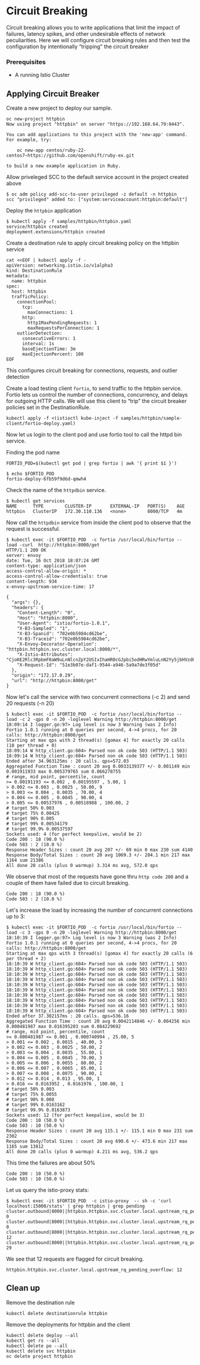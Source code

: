 # Circuit Breaking

Circuit breaking allows you to write applications that limit the impact of failures, latency spikes, and other undesirable effects of network peculiarities. Here we will configure circuit breaking rules and then test the configuration by intentionally “tripping” the circuit breaker


### Prerequisites
* A running Istio Cluster


## Applying Circuit Breaker

Create a new project to deploy our sample.

```
oc new-project httpbin
Now using project "httpbin" on server "https://192.168.64.79:8443".

You can add applications to this project with the 'new-app' command. For example, try:

    oc new-app centos/ruby-22-centos7~https://github.com/openshift/ruby-ex.git

to build a new example application in Ruby.
```

Allow priveleged SCC to the default service account in the project created above

```
$ oc adm policy add-scc-to-user privileged -z default -n httpbin
scc "privileged" added to: ["system:serviceaccount:httpbin:default"]
```

Deploy the `httpbin` application

```
$ kubectl apply -f samples/httpbin/httpbin.yaml
service/httpbin created
deployment.extensions/httpbin created
```

Create a destination rule to apply circuit breaking policy on the httpbin service

```
cat <<EOF | kubectl apply -f -
apiVersion: networking.istio.io/v1alpha3
kind: DestinationRule
metadata:
  name: httpbin
spec:
  host: httpbin
  trafficPolicy:
    connectionPool:
      tcp:
        maxConnections: 1
      http:
        http1MaxPendingRequests: 1
        maxRequestsPerConnection: 1
    outlierDetection:
      consecutiveErrors: 1
      interval: 1s
      baseEjectionTime: 3m
      maxEjectionPercent: 100
EOF
```

This configures circuit breaking for connections, requests, and outlier detection

Create a load testing client `fortio`, to send traffic to the httpbin service. Fortio lets us control the number of connections, concurrency, and delays for outgoing HTTP calls. We will use this client to “trip” the circuit breaker policies set in the DestinationRule.

```
kubectl apply -f <(istioctl kube-inject -f samples/httpbin/sample-client/fortio-deploy.yaml)
```

Now let us login to the client pod and use fortio tool to call the httpd bin service.

Finding the pod name
```
FORTIO_POD=$(kubectl get pod | grep fortio | awk '{ print $1 }')
```

```
$ echo $FORTIO_POD
fortio-deploy-6fb59f9d6d-qmwh4
```

Check the name of the `httpdbin` service. 

```
$ kubectl get services
NAME      TYPE        CLUSTER-IP       EXTERNAL-IP   PORT(S)    AGE
httpbin   ClusterIP   172.30.110.136   <none>        8000/TCP   4m
```

Now call the `httpdbin` service from inside the client pod to observe that the request is successful.

```
$ kubectl exec -it $FORTIO_POD  -c fortio /usr/local/bin/fortio -- load -curl  http://httpbin:8000/get
HTTP/1.1 200 OK
server: envoy
date: Tue, 16 Oct 2018 18:07:24 GMT
content-type: application/json
access-control-allow-origin: *
access-control-allow-credentials: true
content-length: 934
x-envoy-upstream-service-time: 17

{
  "args": {}, 
  "headers": {
    "Content-Length": "0", 
    "Host": "httpbin:8000", 
    "User-Agent": "istio/fortio-1.0.1", 
    "X-B3-Sampled": "1", 
    "X-B3-Spanid": "702e0b5984cd62be", 
    "X-B3-Traceid": "702e0b5984cd62be", 
    "X-Envoy-Decorator-Operation": "httpbin.httpbin.svc.cluster.local:8000/*", 
    "X-Istio-Attributes": "CjoKE2Rlc3RpbmF0aW9uLnNlcnZpY2USIxIhaHR0cGJpbi5odHRwYmluLnN2Yy5jbHVzdGVyLmxvY2FsCkMKCnNvdXJjZS51aWQSNRIza3ViZXJuZXRlczovL2ZvcnRpby1kZXBsb3ktNmZiNTlmOWQ2ZC1xbXdoNC5odHRwYmluCj8KGGRlc3RpbmF0aW9uLnNlcnZpY2UuaG9zdBIjEiFodHRwYmluLmh0dHBiaW4uc3ZjLmNsdXN0ZXIubG9jYWwKPQoXZGVzdGluYXRpb24uc2VydmljZS51aWQSIhIgaXN0aW86Ly9odHRwYmluL3NlcnZpY2VzL2h0dHBiaW4KJQoYZGVzdGluYXRpb24uc2VydmljZS5uYW1lEgkSB2h0dHBiaW4KKgodZGVzdGluYXRpb24uc2VydmljZS5uYW1lc3BhY2USCRIHaHR0cGJpbg==", 
    "X-Request-Id": "51e3b07e-daf1-9544-a946-5a9a7de3f05d"
  }, 
  "origin": "172.17.0.29", 
  "url": "http://httpbin:8000/get"
}

```


Now let's call the service with two concurrent connections (-c 2) and send 20 requests (-n 20)

```
$ kubectl exec -it $FORTIO_POD  -c fortio /usr/local/bin/fortio -- load -c 2 -qps 0 -n 20 -loglevel Warning http://httpbin:8000/get
18:09:14 I logger.go:97> Log level is now 3 Warning (was 2 Info)
Fortio 1.0.1 running at 0 queries per second, 4->4 procs, for 20 calls: http://httpbin:8000/get
Starting at max qps with 2 thread(s) [gomax 4] for exactly 20 calls (10 per thread + 0)
18:09:14 W http_client.go:604> Parsed non ok code 503 (HTTP/1.1 503)
18:09:14 W http_client.go:604> Parsed non ok code 503 (HTTP/1.1 503)
Ended after 34.963125ms : 20 calls. qps=572.03
Aggregated Function Time : count 20 avg 0.0033139377 +/- 0.001149 min 0.001911933 max 0.005379765 sum 0.066278755
# range, mid point, percentile, count
>= 0.00191193 <= 0.002 , 0.00195597 , 5.00, 1
> 0.002 <= 0.003 , 0.0025 , 50.00, 9
> 0.003 <= 0.004 , 0.0035 , 70.00, 4
> 0.004 <= 0.005 , 0.0045 , 90.00, 4
> 0.005 <= 0.00537976 , 0.00518988 , 100.00, 2
# target 50% 0.003
# target 75% 0.00425
# target 90% 0.005
# target 99% 0.00534179
# target 99.9% 0.00537597
Sockets used: 4 (for perfect keepalive, would be 2)
Code 200 : 18 (90.0 %)
Code 503 : 2 (10.0 %)
Response Header Sizes : count 20 avg 207 +/- 69 min 0 max 230 sum 4140
Response Body/Total Sizes : count 20 avg 1069.3 +/- 284.1 min 217 max 1164 sum 21386
All done 20 calls (plus 0 warmup) 3.314 ms avg, 572.0 qps
```

We observe that most of the requests have gone thru `http code 200` and a couple of them have failed due to circuit breaking.

```
Code 200 : 18 (90.0 %)
Code 503 : 2 (10.0 %)
```

Let's increase the load by increasing the number of concurrent connections up to 3:

```
$ kubectl exec -it $FORTIO_POD  -c fortio /usr/local/bin/fortio -- load -c 3 -qps 0 -n 20 -loglevel Warning http://httpbin:8000/get
18:10:39 I logger.go:97> Log level is now 3 Warning (was 2 Info)
Fortio 1.0.1 running at 0 queries per second, 4->4 procs, for 20 calls: http://httpbin:8000/get
Starting at max qps with 3 thread(s) [gomax 4] for exactly 20 calls (6 per thread + 2)
18:10:39 W http_client.go:604> Parsed non ok code 503 (HTTP/1.1 503)
18:10:39 W http_client.go:604> Parsed non ok code 503 (HTTP/1.1 503)
18:10:39 W http_client.go:604> Parsed non ok code 503 (HTTP/1.1 503)
18:10:39 W http_client.go:604> Parsed non ok code 503 (HTTP/1.1 503)
18:10:39 W http_client.go:604> Parsed non ok code 503 (HTTP/1.1 503)
18:10:39 W http_client.go:604> Parsed non ok code 503 (HTTP/1.1 503)
18:10:39 W http_client.go:604> Parsed non ok code 503 (HTTP/1.1 503)
18:10:39 W http_client.go:604> Parsed non ok code 503 (HTTP/1.1 503)
18:10:39 W http_client.go:604> Parsed non ok code 503 (HTTP/1.1 503)
18:10:39 W http_client.go:604> Parsed non ok code 503 (HTTP/1.1 503)
Ended after 37.302157ms : 20 calls. qps=536.16
Aggregated Function Time : count 20 avg 0.0042114846 +/- 0.004256 min 0.000481987 max 0.016395203 sum 0.084229692
# range, mid point, percentile, count
>= 0.000481987 <= 0.001 , 0.000740994 , 25.00, 5
> 0.001 <= 0.002 , 0.0015 , 40.00, 3
> 0.002 <= 0.003 , 0.0025 , 50.00, 2
> 0.003 <= 0.004 , 0.0035 , 55.00, 1
> 0.004 <= 0.005 , 0.0045 , 70.00, 3
> 0.005 <= 0.006 , 0.0055 , 80.00, 2
> 0.006 <= 0.007 , 0.0065 , 85.00, 1
> 0.007 <= 0.008 , 0.0075 , 90.00, 1
> 0.012 <= 0.014 , 0.013 , 95.00, 1
> 0.016 <= 0.0163952 , 0.0161976 , 100.00, 1
# target 50% 0.003
# target 75% 0.0055
# target 90% 0.008
# target 99% 0.0163162
# target 99.9% 0.0163873
Sockets used: 12 (for perfect keepalive, would be 3)
Code 200 : 10 (50.0 %)
Code 503 : 10 (50.0 %)
Response Header Sizes : count 20 avg 115.1 +/- 115.1 min 0 max 231 sum 2302
Response Body/Total Sizes : count 20 avg 690.6 +/- 473.6 min 217 max 1165 sum 13812
All done 20 calls (plus 0 warmup) 4.211 ms avg, 536.2 qps
```

This time the failures are about 50%

```
Code 200 : 10 (50.0 %)
Code 503 : 10 (50.0 %)
```

Let us query the istio-proxy stats:

```
$ kubectl exec -it $FORTIO_POD  -c istio-proxy  -- sh -c 'curl localhost:15000/stats' | grep httpbin | grep pending
cluster.outbound|8000||httpbin.httpbin.svc.cluster.local.upstream_rq_pending_active: 0
cluster.outbound|8000||httpbin.httpbin.svc.cluster.local.upstream_rq_pending_failure_eject: 0
cluster.outbound|8000||httpbin.httpbin.svc.cluster.local.upstream_rq_pending_overflow: 12
cluster.outbound|8000||httpbin.httpbin.svc.cluster.local.upstream_rq_pending_total: 29
```

We see that 12 requests are flagged for circuit breaking.

```
httpbin.httpbin.svc.cluster.local.upstream_rq_pending_overflow: 12
```

## Clean up

Remove the destination rule

```
kubectl delete destinationrule httpbin
```
Remove the deployments for httpbin and the client

```
kubectl delete deploy --all  
kubectl get rs --all
kubectl delete po --all
kubectl delete svc httpbin
oc delete project httpbin
```



